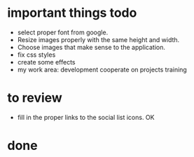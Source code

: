 # important things todo
- select proper font from google.
- Resize images properly with the same height and width.
- Choose images that make sense to the application.
- fix css styles
- create some effects
- my work area:
    development
    cooperate on projects
    training    


# to review
- fill in the proper links to the social list icons. OK



# done


